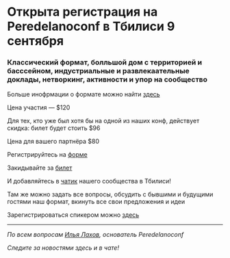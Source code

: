 # Открыта регистрация на **Peredelanoconf** в Тбилиси 9 сентября

### Классический формат, болльшой дом с территорией и басссейном, индустриальные и развлекаательные доклады, нетворкинг, активности и упор на сообщество

Больше инофрмации о формате можно найти [здесь](/./confs/standard.md)

Цена участия — $120

Для тех, кто уже был хотя бы на одной из наших конф, действует скидка: билет будет стоить $96

Цена для вашего партнёра $80

Регистрируйтесь на [форме](https://forms.gle/NTo6ntUneAEtF7uz7)

Закидывайте за [билет](/./guides/how-to-pay.md)

И добавляйтесь в [чатик](https://t.me/peredelanoconf_tbilisi) нашего сообщества в Тбилиси! 

Там же можно задать все вопросы, обсудить с бывшими и будущими гостями наш формат, вкинуть все свои предложения и идеи

Зарегистрироваться спикером можно [здесь](/./guides/tech-speech.md)

---

_По всем вопросам [Илья Лахов](https://t.me/ilakhov), основатель Peredelanoconf_

_Следите за новостями здесь и в чате!_
